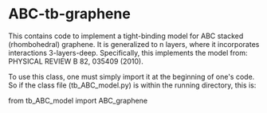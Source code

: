 # ABC-tb-graphene
This contains code to implement a tight-binding model for ABC stacked (rhombohedral) graphene.  It is generalized to n layers, where it incorporates interactions 3-layers-deep.  Specifically, this implements the model from: PHYSICAL REVIEW B 82, 035409 (2010).

To use this class, one must simply import it at the beginning of one's code.  So if the class file (tb_ABC_model.py) is within the running directory, this is:

from tb_ABC_model import ABC_graphene
